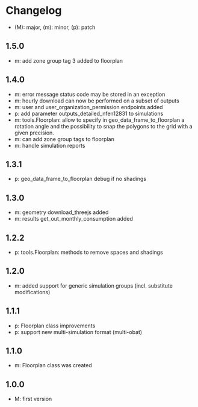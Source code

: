# Changelog

* (M): major, (m): minor, (p): patch

## 1.5.0
* m: add zone group tag 3 added to floorplan

## 1.4.0
* m: error message status code may be stored in an exception
* m: hourly download can now be performed on a subset of outputs
* m: user and user_organization_permission endpoints added
* p: add parameter outputs_detailed_nfen12831 to simulations
* m: tools.Floorplan: allow to specify in geo_data_frame_to_floorplan a rotation angle and the possibility to snap the
polygons to the grid with a given precision.
* m: can add zone group tags to floorplan
* m: handle simulation reports

## 1.3.1
* p: geo_data_frame_to_floorplan debug if no shadings

## 1.3.0
* m: geometry download_threejs added
* m: results get_out_monthly_consumption added

## 1.2.2
* p: tools.Floorplan: methods to remove spaces and shadings

## 1.2.0
* m: added support for generic simulation groups (incl. substitute modifications)

## 1.1.1
* p: Floorplan class improvements
* p: support new multi-simulation format (multi-obat)

## 1.1.0
* m: Floorplan class was created

## 1.0.0
* M: first version